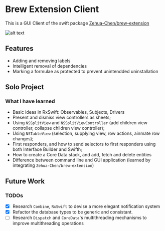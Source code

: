 # Brew Extension Client

This is a GUI Client of the swift package [Zehua-Chen/brew-extension](https://github.com/Zehua-Chen/brew-extension)

![alt text](https://user-images.githubusercontent.com/31496190/63633455-a9f03400-c5fd-11e9-9620-8a116b5b2909.png)

## Features

- Adding and removing labels
- Intelligent removal of dependencies
- Marking a formulae as protected to prevent unintendded uninstallation

## Solo Project

### What I have learned

- Basic ideas in RxSwift: Observables, Subjects, Drivers
- Present and dismiss view controllers as sheets;
- Using `NSSplitView` and `NSSplitViewController` (add children view
controller, collapse children view controller);
- Using `NSTableView` (selection, supplying view, row actions, ainmate row
changes);
- First responders, and how to send selectors to first responders using both
Interface Builder and Swifth;
- How to create a Core Data stack, and add, fetch and delete entities
- Difference between command line and GUI application (learned by integrating
`Zehua-Chen/brew-extension`)


## Future Work

### TODOs

- [x] Research `Combine`, `RxSwift` to devise a more elegant notification
system
- [x] Refactor the database types to be generic and consistant.
- [ ] Research `Dispatch` and `CoreData`'s multithreading mechanisms to improve
multithreading operations
